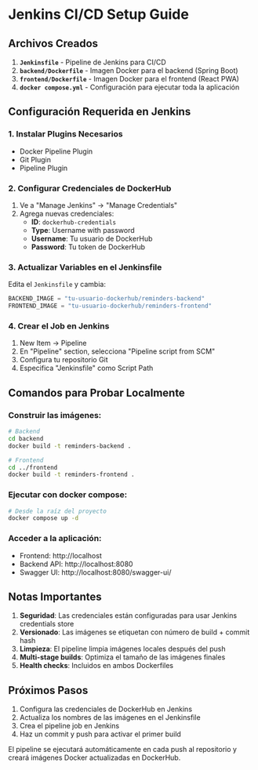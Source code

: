 # Jenkins CI/CD Setup Guide

## Archivos Creados

1. **`Jenkinsfile`** - Pipeline de Jenkins para CI/CD
2. **`backend/Dockerfile`** - Imagen Docker para el backend (Spring Boot)
3. **`frontend/Dockerfile`** - Imagen Docker para el frontend (React PWA)
4. **`docker compose.yml`** - Configuración para ejecutar toda la aplicación

## Configuración Requerida en Jenkins

### 1. Instalar Plugins Necesarios
- Docker Pipeline Plugin
- Git Plugin
- Pipeline Plugin

### 2. Configurar Credenciales de DockerHub
1. Ve a "Manage Jenkins" → "Manage Credentials"
2. Agrega nuevas credenciales:
   - **ID**: `dockerhub-credentials`
   - **Type**: Username with password
   - **Username**: Tu usuario de DockerHub
   - **Password**: Tu token de DockerHub

### 3. Actualizar Variables en el Jenkinsfile
Edita el `Jenkinsfile` y cambia:
```groovy
BACKEND_IMAGE = "tu-usuario-dockerhub/reminders-backend"
FRONTEND_IMAGE = "tu-usuario-dockerhub/reminders-frontend"
```

### 4. Crear el Job en Jenkins
1. New Item → Pipeline
2. En "Pipeline" section, selecciona "Pipeline script from SCM"
3. Configura tu repositorio Git
4. Especifica "Jenkinsfile" como Script Path

## Comandos para Probar Localmente

### Construir las imágenes:
```bash
# Backend
cd backend
docker build -t reminders-backend .

# Frontend
cd ../frontend
docker build -t reminders-frontend .
```

### Ejecutar con docker compose:
```bash
# Desde la raíz del proyecto
docker compose up -d
```

### Acceder a la aplicación:
- Frontend: http://localhost
- Backend API: http://localhost:8080
- Swagger UI: http://localhost:8080/swagger-ui/

## Notas Importantes

1. **Seguridad**: Las credenciales están configuradas para usar Jenkins credentials store
2. **Versionado**: Las imágenes se etiquetan con número de build + commit hash
3. **Limpieza**: El pipeline limpia imágenes locales después del push
4. **Multi-stage builds**: Optimiza el tamaño de las imágenes finales
5. **Health checks**: Incluidos en ambos Dockerfiles

## Próximos Pasos

1. Configura las credenciales de DockerHub en Jenkins
2. Actualiza los nombres de las imágenes en el Jenkinsfile
3. Crea el pipeline job en Jenkins
4. Haz un commit y push para activar el primer build

El pipeline se ejecutará automáticamente en cada push al repositorio y creará imágenes Docker actualizadas en DockerHub.